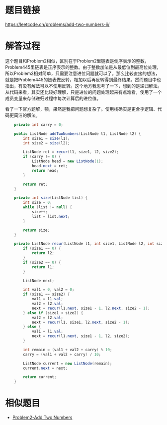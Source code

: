 # 题目链接
https://leetcode.cn/problems/add-two-numbers-ii/

# 解答过程
这个题目和Problem2相似，区别在于Problem2里链表是倒序表示的整数，Problem445里链表是正序表示的整数。由于整数加法是从最低位到最高位处理，所以Problem2相对简单，只需要注意进位问题就可以了。那么比较直接的想法，就是把Problem445的链表做反转，相加以后再反转得到最终结果。然而题目中也指出，有没有解法可以不使用反转。这个地方我思考了一下，想到的是递归解法。从代码来看，其实还比较好理解，只是进位的问题处理起来有点难看，使用了一个成员变量来存储递归过程中每次计算后的进位值。

看了一下官方题解，额，果然是我把问题想复杂了。使用栈确实是更合乎逻辑、代码更简洁的解法。

```java
	private int carry = 0;

	public ListNode addTwoNumbers(ListNode l1, ListNode l2) {
		int size1 = size(l1);
		int size2 = size(l2);

		ListNode ret = recur(l1, size1, l2, size2);
		if (carry != 0) {
			ListNode head = new ListNode(1);
			head.next = ret;
			return head;
		}

		return ret;
	}

	private int size(ListNode list) {
		int size = 0;
		while (list != null) {
			size++;
			list = list.next;
		}

		return size;
	}

	private ListNode recur(ListNode l1, int size1, ListNode l2, int size2) {
		if (size1 == 0) {
			return l2;
		}
		if (size2 == 0) {
			return l1;
		}

		ListNode next;

		int val1 = 0, val2 = 0;
		if (size1 == size2) {
			val1 = l1.val;
			val2 = l2.val;
			next = recur(l1.next, size1 - 1, l2.next, size2 - 1);
		} else if (size1 < size2) {
			val2 = l2.val;
			next = recur(l1, size1, l2.next, size2 - 1);
		} else {
			val1 = l1.val;
			next = recur(l1.next, size1 - 1, l2, size2);
		}

		int remain = (val1 + val2 + carry) % 10;
		carry = (val1 + val2 + carry) / 10;

		ListNode current = new ListNode(remain);
		current.next = next;

		return current;
	}
```

# 相似题目
- [Problem2-Add Two Numbers](2022-10-21-leetcode-problem-2.md)